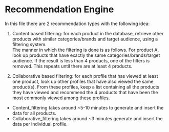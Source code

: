 # Recommendation Engine

In this file there are 2 recommendation types with the following idea:
1. Content based filtering: for each product in the database, retrieve other products with similar categories/brands and target audience, using a filtering system.  
The manner in which the filtering is done is as follows. For product A, look up products that have exactly the same categories/brands/target audience. If the result is less than 4 products, one of the filters is removed. This repeats until there are at least 4 products.

2.	Collaborative based filtering: for each profile that has viewed at least one product, look up other profiles that have also viewed the same product(s). From these profiles, keep a list containing all the products they have viewed and recommend the 4 products that have been the most commonly viewed among these profiles.


- Content_filtering takes around ~5-10 minutes to generate and insert the data for all products.
- Collaborative_filtering takes around ~3 minutes generate and insert the data per individual profile.
